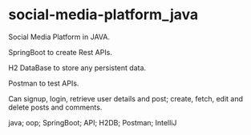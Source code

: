 # social-media-platform_java

Social Media Platform in JAVA.

SpringBoot to create Rest APIs.

H2 DataBase to store any persistent data.

Postman to test APIs.


Can signup, login, retrieve user details and post; create, fetch, edit and delete posts and comments.

java; oop; SpringBoot; API; H2DB; Postman; IntelliJ
